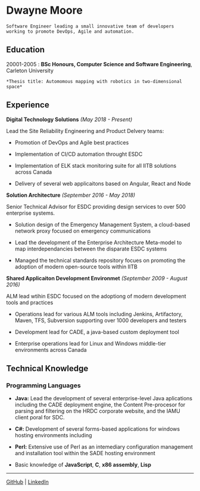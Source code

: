 # Dwayne Moore

```
Software Engineer leading a small innovative team of developers working to promote DevOps, Agile and automation.  
```                   


Education
---------

20001-2005 : **BSc Honours, Computer Science and Software Engineering**, Carleton University

  ```
  *Thesis title: Automomous mapping with robotics in two-dimensional space*
  ```


Experience
----------

**Digital Technology Solutions** *(May 2018 - Present)*

Lead the Site Reliability Engineering and Product Delvery teams:

* Promotion of DevOps and Agile best practices

* Implementation of CI/CD automation throught ESDC

* Implementation of ELK stack monitoring suite for all IITB solutions across Canada

* Delivery of several web applicaitons based on Angular, React and Node

**Solution Architecture** *(September 2016 - May 2018)*

Senior Technical Advisor for ESDC providing design services to over 500 enterprise systems.

* Solution design of the Emergency Management System, a cloud-based network proxy focused on emergency communications

* Lead the development of the Enterprise Architecture Meta-model to map interdependancies between the disparate ESDC systems

* Managed the technical standards repository focues on promoting the adoption of modern open-source tools within IITB

**Shared Applicaiton Development Environmet** *(September 2009 - August 2016)*

ALM lead wtihin ESDC focused on the adoptiong of modern development tools and practices

* Operations lead for various ALM tools including Jenkins, Artifactory, Maven, TFS, Subversion supporting over 1000 developers and testers

* Development lead for CADE, a java-based custom deployment tool

* Enterprise operations lead for Linux and Windows middle-tier environments across Canada


Technical Knowledge
--------------------

### Programming Languages

- **Java:** Lead the development of several enterprise-level Java aplications including the CADE deployment engine, the Content Pre-procesor for parsing and filtering on the HRDC corporate website, and the IAMU client poral for SDC. 

- **C#:** Development of several forms-based applications for windows hosting environments including 

- **Perl:** Extensive use of Perl as an intemediary configuration management and installation tool within the SADE hosting environment

- Basic knowledge of **JavaScript**, **C**, **x86 assembly**, **Lisp**

--------
[GitHub](https://github.com/telecoaster) | [LinkedIn](https://www.linkedin.com/in/dwayne-moore-b2216539/)


